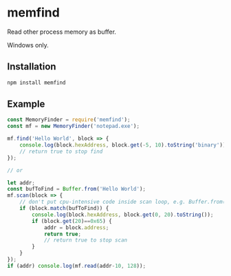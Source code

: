 # memfind

Read other process memory as buffer.

Windows only.

## Installation

```bash
npm install memfind
```

## Example
```js
const MemoryFinder = require('memfind');
const mf = new MemoryFinder('notepad.exe');

mf.find('Hello World', block => {
	console.log(block.hexAddress, block.get(-5, 10).toString('binary'));
	// return true to stop find
});

// or

let addr;
const bufToFind = Buffer.from('Hello World');
mf.scan(block => {
	// don't put cpu-intensive code inside scan loop, e.g. Buffer.from()
	if (block.match(bufToFind)) {
		console.log(block.hexAddress, block.get(0, 20).toString());
		if (block.get(20)==0x65) {
			addr = block.address;
			return true;
			// return true to stop scan
		}
	}
});
if (addr) console.log(mf.read(addr-10, 128));
```
